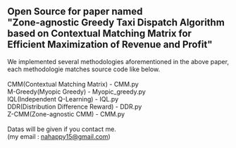 ## Open Source for paper named </br>"Zone-agnostic Greedy Taxi Dispatch Algorithm based on Contextual Matching Matrix for Efficient Maximization of Revenue and Profit"

We implemented several methodologies aforementioned in the above paper, each methodologie matches source code like below.</br>
</br>
CMM(Contextual Matching Matrix) - CMM.py</br>
M-Greedy(Myopic Greedy) - Myopic_greedy.py</br>
IQL(Independent Q-Learning) - IQL.py</br>
DDR(Distribution Difference Reward) - DDR.py</br>
Z-CMM(Zone-agnostic CMM) - CMM.py</br>
</br>
Datas will be given if you contact me. </br>
(my email : nahappy15@gmail.com)
